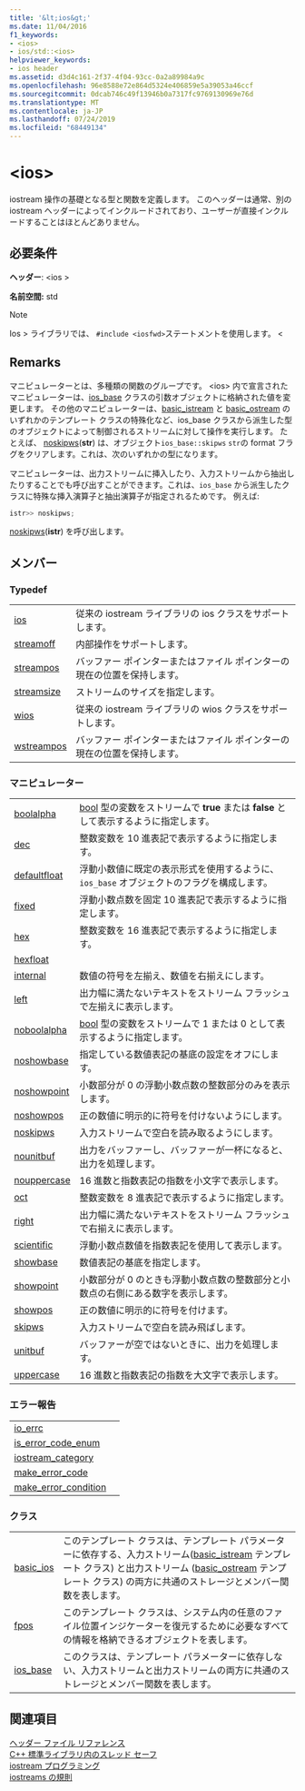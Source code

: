 ```yaml
---
title: '&lt;ios&gt;'
ms.date: 11/04/2016
f1_keywords:
- <ios>
- ios/std::<ios>
helpviewer_keywords:
- ios header
ms.assetid: d3d4c161-2f37-4f04-93cc-0a2a89984a9c
ms.openlocfilehash: 96e8588e72e864d5324e406859e5a39053a46ccf
ms.sourcegitcommit: 0dcab746c49f13946b0a7317fc9769130969e76d
ms.translationtype: MT
ms.contentlocale: ja-JP
ms.lasthandoff: 07/24/2019
ms.locfileid: "68449134"
---
```

# <a name="ltiosgt"></a>&lt;ios&gt;

iostream 操作の基礎となる型と関数を定義します。 このヘッダーは通常、別の iostream ヘッダーによってインクルードされており、ユーザーが直接インクルードすることはほとんどありません。

## <a name="requirements"></a>必要条件

**ヘッダー**: \<ios >

**名前空間:** std

> [!NOTE]
> Ios > ライブラリでは、 `#include <iosfwd>`ステートメントを使用します。 \<

## <a name="remarks"></a>Remarks

マニピュレーターとは、多種類の関数のグループです。 \<ios> 内で宣言されたマニピュレーターは、[ios_base](../standard-library/ios-base-class.md) クラスの引数オブジェクトに格納された値を変更します。 その他のマニピュレーターは、[basic_istream](../standard-library/basic-istream-class.md) と [basic_ostream](../standard-library/basic-ostream-class.md) のいずれかのテンプレート クラスの特殊化など、ios_base クラスから派生した型のオブジェクトによって制御されるストリームに対して操作を実行します。 たとえば、 [noskipws](../standard-library/ios-functions.md#noskipws)(**str**) は、オブジェクト`ios_base::skipws` `str`の format フラグをクリアします。これは、次のいずれかの型になります。

マニピュレーターは、出力ストリームに挿入したり、入力ストリームから抽出したりすることでも呼び出すことができます。これは、`ios_base` から派生したクラスに特殊な挿入演算子と抽出演算子が指定されるためです。 例えば:

```cpp
istr>> noskipws;
```

[noskipws](../standard-library/ios-functions.md#noskipws)(**istr**) を呼び出します。

## <a name="members"></a>メンバー

### <a name="typedefs"></a>Typedef

|||
|-|-|
|[ios](../standard-library/ios-typedefs.md#ios)|従来の iostream ライブラリの ios クラスをサポートします。|
|[streamoff](../standard-library/ios-typedefs.md#streamoff)|内部操作をサポートします。|
|[streampos](../standard-library/ios-typedefs.md#streampos)|バッファー ポインターまたはファイル ポインターの現在の位置を保持します。|
|[streamsize](../standard-library/ios-typedefs.md#streamsize)|ストリームのサイズを指定します。|
|[wios](../standard-library/ios-typedefs.md#wios)|従来の iostream ライブラリの wios クラスをサポートします。|
|[wstreampos](../standard-library/ios-typedefs.md#wstreampos)|バッファー ポインターまたはファイル ポインターの現在の位置を保持します。|

### <a name="manipulators"></a>マニピュレーター

|||
|-|-|
|[boolalpha](../standard-library/ios-functions.md#boolalpha)|[bool](../cpp/bool-cpp.md) 型の変数をストリームで **true** または **false** として表示するように指定します。|
|[dec](../standard-library/ios-functions.md#dec)|整数変数を 10 進表記で表示するように指定します。|
|[defaultfloat](../standard-library/ios-functions.md#ios_defaultfloat)|浮動小数値に既定の表示形式を使用するように、`ios_base` オブジェクトのフラグを構成します。|
|[fixed](../standard-library/ios-functions.md#fixed)|浮動小数点数を固定 10 進表記で表示するように指定します。|
|[hex](../standard-library/ios-functions.md#hex)|整数変数を 16 進表記で表示するように指定します。|
|[hexfloat](../standard-library/ios-functions.md#hexfloat)|
|[internal](../standard-library/ios-functions.md#internal)|数値の符号を左揃え、数値を右揃えにします。|
|[left](../standard-library/ios-functions.md#left)|出力幅に満たないテキストをストリーム フラッシュで左揃えに表示します。|
|[noboolalpha](../standard-library/ios-functions.md#noboolalpha)|[bool](../cpp/bool-cpp.md) 型の変数をストリームで 1 または 0 として表示するように指定します。|
|[noshowbase](../standard-library/ios-functions.md#noshowbase)|指定している数値表記の基底の設定をオフにします。|
|[noshowpoint](../standard-library/ios-functions.md#noshowpoint)|小数部分が 0 の浮動小数点数の整数部分のみを表示します。|
|[noshowpos](../standard-library/ios-functions.md#noshowpos)|正の数値に明示的に符号を付けないようにします。|
|[noskipws](../standard-library/ios-functions.md#noskipws)|入力ストリームで空白を読み取るようにします。|
|[nounitbuf](../standard-library/ios-functions.md#nounitbuf)|出力をバッファーし、バッファーが一杯になると、出力を処理します。|
|[nouppercase](../standard-library/ios-functions.md#nouppercase)|16 進数と指数表記の指数を小文字で表示します。|
|[oct](../standard-library/ios-functions.md#oct)|整数変数を 8 進表記で表示するように指定します。|
|[right](../standard-library/ios-functions.md#right)|出力幅に満たないテキストをストリーム フラッシュで右揃えに表示します。|
|[scientific](../standard-library/ios-functions.md#scientific)|浮動小数点数値を指数表記を使用して表示します。|
|[showbase](../standard-library/ios-functions.md#showbase)|数値表記の基底を指定します。|
|[showpoint](../standard-library/ios-functions.md#showpoint)|小数部分が 0 のときも浮動小数点数の整数部分と小数点の右側にある数字を表示します。|
|[showpos](../standard-library/ios-functions.md#showpos)|正の数値に明示的に符号を付けます。|
|[skipws](../standard-library/ios-functions.md#skipws)|入力ストリームで空白を読み飛ばします。|
|[unitbuf](../standard-library/ios-functions.md#unitbuf)|バッファーが空ではないときに、出力を処理します。|
|[uppercase](../standard-library/ios-functions.md#uppercase)|16 進数と指数表記の指数を大文字で表示します。|

### <a name="error-reporting"></a>エラー報告

|||
|-|-|
|[io_errc](../standard-library/ios-functions.md#io_errc)||
|[is_error_code_enum](../standard-library/ios-functions.md#is_error_code_enum)||
|[iostream_category](../standard-library/ios-functions.md#iostream_category)||
|[make_error_code](../standard-library/ios-functions.md#make_error_code)||
|[make_error_condition](../standard-library/ios-functions.md#make_error_condition)||

### <a name="classes"></a>クラス

|||
|-|-|
|[basic_ios](../standard-library/basic-ios-class.md)|このテンプレート クラスは、テンプレート パラメーターに依存する、入力ストリーム([basic_istream](../standard-library/basic-istream-class.md) テンプレート クラス) と出力ストリーム ([basic_ostream](../standard-library/basic-ostream-class.md) テンプレート クラス) の両方に共通のストレージとメンバー関数を表します。|
|[fpos](../standard-library/fpos-class.md)|このテンプレート クラスは、システム内の任意のファイル位置インジケーターを復元するために必要なすべての情報を格納できるオブジェクトを表します。|
|[ios_base](../standard-library/ios-base-class.md)|このクラスは、テンプレート パラメーターに依存しない、入力ストリームと出力ストリームの両方に共通のストレージとメンバー関数を表します。|

## <a name="see-also"></a>関連項目

[ヘッダー ファイル リファレンス](../standard-library/cpp-standard-library-header-files.md)\
[C++ 標準ライブラリ内のスレッド セーフ](../standard-library/thread-safety-in-the-cpp-standard-library.md)\
[iostream プログラミング](../standard-library/iostream-programming.md)\
[iostreams の規則](../standard-library/iostreams-conventions.md)
